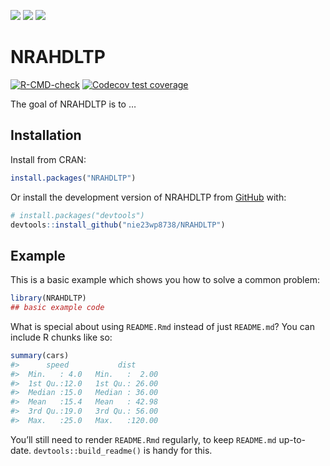 
<!-- README.md is generated from README.Rmd. Please edit that file -->

[![](https://www.r-pkg.org/badges/version/NRAHDLTP)](https://cran.r-project.org/package=NRAHDLTP)
[![](https://www.r-pkg.org/badges/last-release/NRAHDLTP)](https://cran.r-project.org/package=NRAHDLTP)
[![](https://cranlogs.r-pkg.org/badges/grand-total/NRAHDLTP)](https://cran.r-project.org/package=NRAHDLTP)

# NRAHDLTP

<!-- badges: start -->

[![R-CMD-check](https://github.com/nie23wp8738/NRAHDLTP/actions/workflows/R-CMD-check.yaml/badge.svg)](https://github.com/nie23wp8738/NRAHDLTP/actions/workflows/R-CMD-check.yaml)
[![Codecov test
coverage](https://codecov.io/gh/nie23wp8738/NRAHDLTP/branch/main/graph/badge.svg)](https://app.codecov.io/gh/nie23wp8738/NRAHDLTP?branch=main)

<!-- badges: end -->

The goal of NRAHDLTP is to …

## Installation

Install from CRAN:

``` r
install.packages("NRAHDLTP")
```

Or install the development version of NRAHDLTP from
[GitHub](https://github.com/) with:

``` r
# install.packages("devtools")
devtools::install_github("nie23wp8738/NRAHDLTP")
```

## Example

This is a basic example which shows you how to solve a common problem:

``` r
library(NRAHDLTP)
## basic example code
```

What is special about using `README.Rmd` instead of just `README.md`?
You can include R chunks like so:

``` r
summary(cars)
#>      speed           dist       
#>  Min.   : 4.0   Min.   :  2.00  
#>  1st Qu.:12.0   1st Qu.: 26.00  
#>  Median :15.0   Median : 36.00  
#>  Mean   :15.4   Mean   : 42.98  
#>  3rd Qu.:19.0   3rd Qu.: 56.00  
#>  Max.   :25.0   Max.   :120.00
```

You’ll still need to render `README.Rmd` regularly, to keep `README.md`
up-to-date. `devtools::build_readme()` is handy for this.
